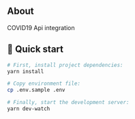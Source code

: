 ## About

COVID19 Api integration 

## 🚀 Quick start

```bash
# First, install project dependencies:
yarn install

# Copy environment file:
cp .env.sample .env

# Finally, start the development server:
yarn dev-watch
```

